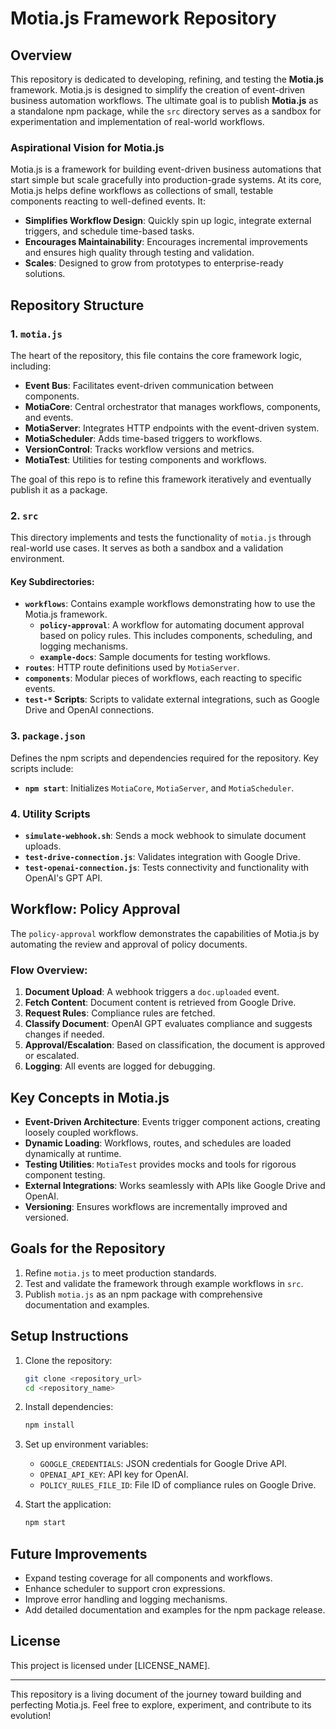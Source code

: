 # Motia.js Framework Repository

## Overview

This repository is dedicated to developing, refining, and testing the **Motia.js** framework. Motia.js is designed to simplify the creation of event-driven business automation workflows. The ultimate goal is to publish **Motia.js** as a standalone npm package, while the `src` directory serves as a sandbox for experimentation and implementation of real-world workflows.

### Aspirational Vision for Motia.js

Motia.js is a framework for building event-driven business automations that start simple but scale gracefully into production-grade systems. At its core, Motia.js helps define workflows as collections of small, testable components reacting to well-defined events. It:

- **Simplifies Workflow Design**: Quickly spin up logic, integrate external triggers, and schedule time-based tasks.
- **Encourages Maintainability**: Encourages incremental improvements and ensures high quality through testing and validation.
- **Scales**: Designed to grow from prototypes to enterprise-ready solutions.

## Repository Structure

### 1. **`motia.js`**

The heart of the repository, this file contains the core framework logic, including:

- **Event Bus**: Facilitates event-driven communication between components.
- **MotiaCore**: Central orchestrator that manages workflows, components, and events.
- **MotiaServer**: Integrates HTTP endpoints with the event-driven system.
- **MotiaScheduler**: Adds time-based triggers to workflows.
- **VersionControl**: Tracks workflow versions and metrics.
- **MotiaTest**: Utilities for testing components and workflows.

The goal of this repo is to refine this framework iteratively and eventually publish it as a package.

### 2. **`src`**

This directory implements and tests the functionality of `motia.js` through real-world use cases. It serves as both a sandbox and a validation environment.

#### Key Subdirectories:

- **`workflows`**: Contains example workflows demonstrating how to use the Motia.js framework.
  - **`policy-approval`**: A workflow for automating document approval based on policy rules. This includes components, scheduling, and logging mechanisms.
  - **`example-docs`**: Sample documents for testing workflows.
- **`routes`**: HTTP route definitions used by `MotiaServer`.
- **`components`**: Modular pieces of workflows, each reacting to specific events.
- **`test-*` Scripts**: Scripts to validate external integrations, such as Google Drive and OpenAI connections.

### 3. **`package.json`**

Defines the npm scripts and dependencies required for the repository. Key scripts include:

- **`npm start`**: Initializes `MotiaCore`, `MotiaServer`, and `MotiaScheduler`.

### 4. **Utility Scripts**

- **`simulate-webhook.sh`**: Sends a mock webhook to simulate document uploads.
- **`test-drive-connection.js`**: Validates integration with Google Drive.
- **`test-openai-connection.js`**: Tests connectivity and functionality with OpenAI's GPT API.

## Workflow: Policy Approval

The `policy-approval` workflow demonstrates the capabilities of Motia.js by automating the review and approval of policy documents.

### Flow Overview:

1. **Document Upload**: A webhook triggers a `doc.uploaded` event.
2. **Fetch Content**: Document content is retrieved from Google Drive.
3. **Request Rules**: Compliance rules are fetched.
4. **Classify Document**: OpenAI GPT evaluates compliance and suggests changes if needed.
5. **Approval/Escalation**: Based on classification, the document is approved or escalated.
6. **Logging**: All events are logged for debugging.

## Key Concepts in Motia.js

- **Event-Driven Architecture**: Events trigger component actions, creating loosely coupled workflows.
- **Dynamic Loading**: Workflows, routes, and schedules are loaded dynamically at runtime.
- **Testing Utilities**: `MotiaTest` provides mocks and tools for rigorous component testing.
- **External Integrations**: Works seamlessly with APIs like Google Drive and OpenAI.
- **Versioning**: Ensures workflows are incrementally improved and versioned.

## Goals for the Repository

1. Refine `motia.js` to meet production standards.
2. Test and validate the framework through example workflows in `src`.
3. Publish `motia.js` as an npm package with comprehensive documentation and examples.

## Setup Instructions

1. Clone the repository:

   ```bash
   git clone <repository_url>
   cd <repository_name>
   ```

2. Install dependencies:

   ```bash
   npm install
   ```

3. Set up environment variables:

   - `GOOGLE_CREDENTIALS`: JSON credentials for Google Drive API.
   - `OPENAI_API_KEY`: API key for OpenAI.
   - `POLICY_RULES_FILE_ID`: File ID of compliance rules on Google Drive.

4. Start the application:
   ```bash
   npm start
   ```

## Future Improvements

- Expand testing coverage for all components and workflows.
- Enhance scheduler to support cron expressions.
- Improve error handling and logging mechanisms.
- Add detailed documentation and examples for the npm package release.

## License

This project is licensed under [LICENSE_NAME].

---

This repository is a living document of the journey toward building and perfecting Motia.js. Feel free to explore, experiment, and contribute to its evolution!

